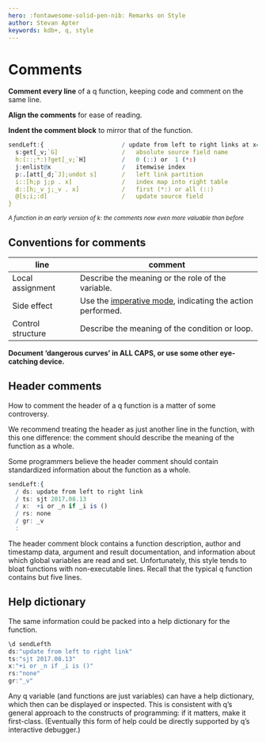 ```yaml
---
hero: :fontawesome-solid-pen-nib: Remarks on Style
author: Stevan Apter
keywords: kdb+, q, style
---
```


# Comments



**Comment every line** of a q function, keeping code and comment on the same line. 

**Align the comments** for ease of reading.

**Indent the comment block** to mirror that of the function.

```q
sendLeft:{                      / update from left to right links at x=_i
  s:get[_v;`G]                  /   absolute source field name
  h:(::;*:)?get[_v;`H]          /   0 (::) or  1 (*:)
  j:enlist@x                    /   itemwise index
  p:.[att[_d;`J];undot s]       /   left link partition
  i::[h;p j;p . x]              /   index map into right table
  d::[h;_v j;_v . x]            /   first (*:) or all (::)
  @[s;i;:d]                     /   update source field
}
```

<small>_A function in an early version of k: the comments now even more valuable than before_</small>
<!-- FIXME replace with q function of comparable substance. -->


## Conventions for comments

line | comment
-----|---------
Local assignment | Describe the meaning or the role of the variable.
Side effect | Use the [imperative mode](https://en.wikipedia.org/wiki/Imperative_mood), indicating the action performed. 
Control structure | Describe the meaning of the condition or loop.

**Document ‘dangerous curves’ in ALL CAPS, or use some other eye-catching device.**


## Header comments

How to comment the header of a q function is a matter of some controversy. 

We recommend treating the header as just another line in the function, with this one difference: the comment should describe the meaning of the function as a whole. 

Some programmers believe the header comment should contain standardized information about the function as a whole. 

```q
sendLeft:{
  / ds: update from left to right link
  / ts: sjt 2017.08.13
  / x:  +i or _n if _i is ()
  / rs: none
  / gr: _v
  :
```

The header comment block contains a function description, author and timestamp data, argument and result documentation, and information about which global variables are read and set. Unfortunately, this style tends to bloat functions with non-executable lines. Recall that the typical q function contains but five lines.


## Help dictionary

The same information could be packed into a help dictionary for the function.

```q
\d sendLefth
ds:"update from left to right link"
ts:"sjt 2017.08.13"
x:"+i or _n if _i is ()"
rs:"none"
gr:"_v"
```

Any q variable (and functions are just variables) can have a help dictionary, which then can be displayed or inspected. This is consistent with q’s general approach to the constructs of programming: if it matters, make it first-class. (Eventually this form of help could be directly supported by q’s interactive debugger.) 


